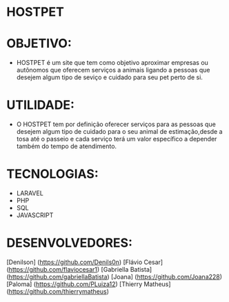 # HOSTPET
 
# OBJETIVO:
  * HOSTPET é um site que tem como objetivo aproximar empresas ou autônomos que oferecem serviços a animais ligando a pessoas que desejem algum tipo de seviço e cuidado para seu pet perto de si.

 # UTILIDADE:
 * O HOSTPET tem por definição oferecer serviços para as pessoas que desejem algum tipo de cuidado para o seu animal de estimação,desde a tosa até o passeio e cada serviço terá um valor específico a depender também do tempo de atendimento.

# TECNOLOGIAS:
* LARAVEL
* PHP
* SQL
* JAVASCRIPT

# DESENVOLVEDORES:
[Denilson] (https://github.com/Denils0n)
[Flávio Cesar] (https://github.com/flaviocesar1)
[Gabriella Batista] (https://github.com/gabriellaBatista)
[Joana] (https://github.com/Joana228)
[Paloma] (https://github.com/PLuiza12)
[Thierry Matheus] (https://github.com/thierrymatheus)
